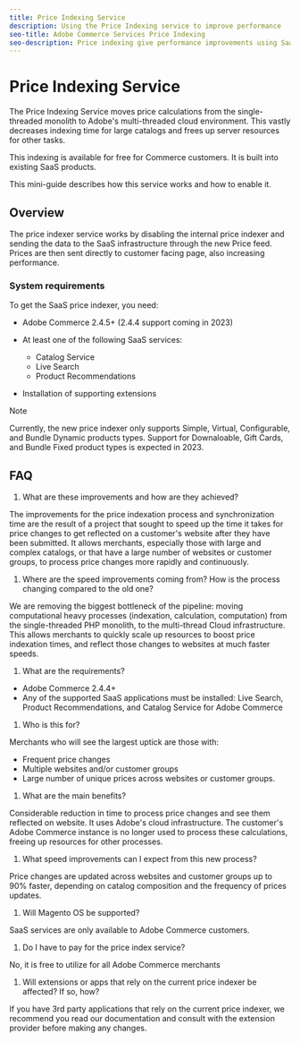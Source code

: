 ```yaml
---
title: Price Indexing Service
description: Using the Price Indexing service to improve performance
seo-title: Adobe Commerce Services Price Indexing
seo-description: Price indexing give performance improvements using SaaS infrastructure
---
```

# Price Indexing Service

The Price Indexing Service moves price calculations from the single-threaded monolith to Adobe's multi-threaded cloud environment. This vastly decreases indexing time for large catalogs and frees up server resources for other tasks. 

This indexing is available for free for Commerce customers. It is built into existing SaaS products. 

This mini-guide describes how this service works and how to enable it.

## Overview

The price indexer service works by disabling the internal price indexer and sending the data to the SaaS infrastructure through the new Price feed. Prices are then sent directly to customer facing page, also increasing performance.

### System requirements

To get the SaaS price indexer, you need:

* Adobe Commerce 2.4.5+ (2.4.4 support coming in 2023)
* At least one of the following SaaS services:

    * Catalog Service
    * Live Search
    * Product Recommendations

* Installation of supporting extensions

>[!Note]
>
> Currently, the new price indexer only supports Simple, Virtual, Configurable, and Bundle Dynamic products types. Support for Downaloable, Gift Cards, and Bundle Fixed product types is expected in 2023.

## FAQ

1. What are these improvements and how are they achieved?

The improvements for the price indexation process and synchronization time are the result of a project that sought to speed up the time it takes for price changes to get reflected on a customer's website after they have been submitted. It allows merchants, especially those with large and complex catalogs, or that have a large number of websites or customer groups, to process price changes more rapidly and continuously.

1. Where are the speed improvements coming from? How is the process changing compared to the old one?

We are removing the biggest bottleneck of the pipeline: moving computational heavy processes (indexation, calculation, computation) from the single-threaded PHP monolith, to the multi-thread Cloud infrastructure. This allows merchants to quickly scale up resources to boost price indexation times, and reflect those changes to websites at much faster speeds.

1. What are the requirements?

* Adobe Commerce 2.4.4+
* Any of the supported SaaS applications must be installed: Live Search, Product Recommendations, and Catalog Service for Adobe Commerce

1. Who is this for?

Merchants who will see the largest uptick are those with:

* Frequent price changes
* Multiple websites and/or customer groups
* Large number of unique prices across websites or customer groups.

1. What are the main benefits?

Considerable reduction in time to process price changes and see them reflected on website.
It uses Adobe's cloud infrastructure. The customer's Adobe Commerce instance is no longer used to process these calculations, freeing up resources for other processes.

1. What speed improvements can I expect from this new process?

Price changes are updated across websites and customer groups up to 90% faster, depending on catalog composition and the frequency of prices updates.

1. Will Magento OS be supported?

SaaS services are only available to Adobe Commerce customers.

1. Do I have to pay for the price index service?

No, it is free to utilize for all Adobe Commerce merchants

1. Will extensions or apps that rely on the current price indexer be affected? If so, how?

If you have 3rd party applications that rely on the current price indexer, we recommend you read our documentation and consult with the extension provider before making any changes. 
